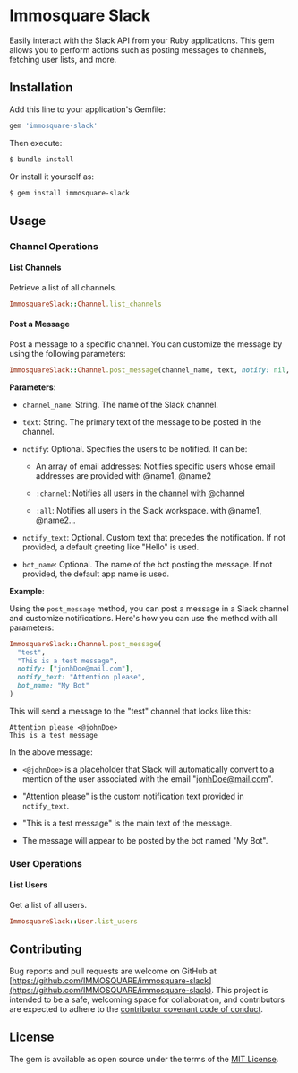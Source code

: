 # Immosquare Slack

Easily interact with the Slack API from your Ruby applications. This gem allows you to perform actions such as posting messages to channels, fetching user lists, and more.

## Installation

Add this line to your application's Gemfile:

```ruby
gem 'immosquare-slack'
```

Then execute:

```bash
$ bundle install
```

Or install it yourself as:

```bash
$ gem install immosquare-slack
```

## Usage

### Channel Operations

#### List Channels

Retrieve a list of all channels.

```ruby
ImmosquareSlack::Channel.list_channels
```

#### Post a Message

Post a message to a specific channel. You can customize the message by using the following parameters:

```ruby
ImmosquareSlack::Channel.post_message(channel_name, text, notify: nil, notify_text: nil, bot_name: nil)
```

**Parameters**:

- `channel_name`: String. The name of the Slack channel.

- `text`: String. The primary text of the message to be posted in the channel.

- `notify`: Optional. Specifies the users to be notified. It can be:

  - An array of email addresses: Notifies specific users whose email addresses are provided with @name1, @name2

  - `:channel`: Notifies all users in the channel with @channel

  - `:all`: Notifies all users in the Slack workspace. with @name1, @name2...

- `notify_text`: Optional. Custom text that precedes the notification. If not provided, a default greeting like "Hello" is used.

- `bot_name`: Optional. The name of the bot posting the message. If not provided, the default app name is used.

**Example**:

Using the `post_message` method, you can post a message in a Slack channel and customize notifications. Here's how you can use the method with all parameters:

```ruby
ImmosquareSlack::Channel.post_message(
  "test",
  "This is a test message",
  notify: ["jonhDoe@mail.com"],
  notify_text: "Attention please",
  bot_name: "My Bot"
)
```

This will send a message to the "test" channel that looks like this:

```
Attention please <@johnDoe>
This is a test message
```

In the above message:
- `<@johnDoe>` is a placeholder that Slack will automatically convert to a mention of the user associated with the email "jonhDoe@mail.com".

- "Attention please" is the custom notification text provided in `notify_text`.

- "This is a test message" is the main text of the message.

- The message will appear to be posted by the bot named "My Bot".




### User Operations

#### List Users

Get a list of all users.

```ruby
ImmosquareSlack::User.list_users
```

## Contributing

Bug reports and pull requests are welcome on GitHub at [https://github.com/IMMOSQUARE/immosquare-slack](https://github.com/IMMOSQUARE/immosquare-slack). This project is intended to be a safe, welcoming space for collaboration, and contributors are expected to adhere to the [contributor covenant code of conduct](https://www.contributor-covenant.org/version/2/0/code_of_conduct/).

## License

The gem is available as open source under the terms of the [MIT License](https://opensource.org/licenses/MIT).
